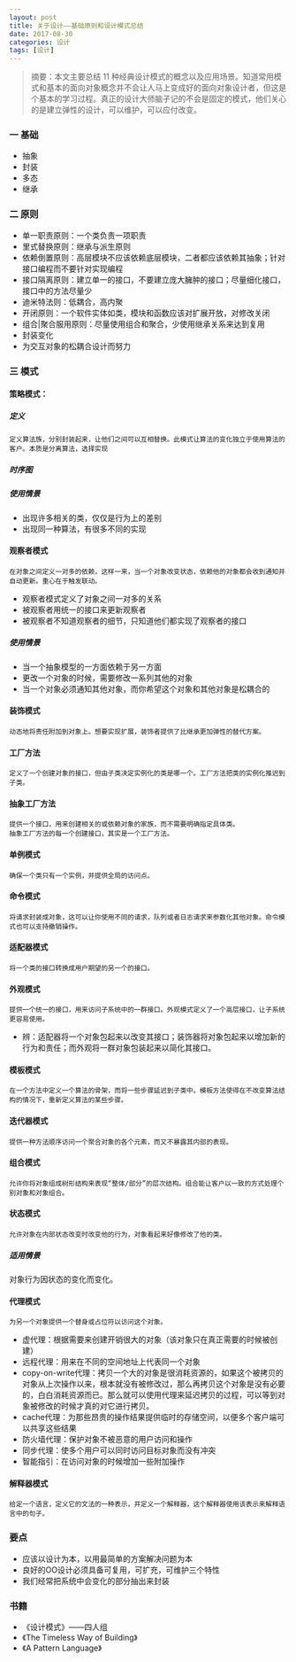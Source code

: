 ```yaml
---
layout: post
title: 关于设计——基础原则和设计模式总结
date: 2017-08-30
categories: 设计
tags: [设计]
---
```


> 摘要：本文主要总结 11 种经典设计模式的概念以及应用场景。知道常用模式和基本的面向对象概念并不会让人马上变成好的面向对象设计者，但这是个基本的学习过程。真正的设计大师脑子记的不会是固定的模式，他们关心的是建立弹性的设计，可以维护，可以应付改变。

### 一 基础

- 抽象
- 封装
- 多态
- 继承

### 二 原则

- 单一职责原则：一个类负责一项职责
- 里式替换原则：继承与派生原则
- 依赖倒置原则：高层模块不应该依赖底层模块，二者都应该依赖其抽象；针对接口编程而不要针对实现编程
- 接口隔离原则：建立单一的接口，不要建立庞大臃肿的接口；尽量细化接口，接口中的方法尽量少
- 迪米特法则：低耦合，高内聚
- 开闭原则：一个软件实体如类，模块和函数应该对扩展开放，对修改关闭
- 组合|聚合服用原则：尽量使用组合和聚合，少使用继承关系来达到复用
- 封装变化
- 为交互对象的松耦合设计而努力

### 三 模式

#### 策略模式：

##### 定义

    定义算法族，分别封装起来，让他们之间可以互相替换。此模式让算法的变化独立于使用算法的客户。本质是分离算法，选择实现
 
##### 时序图

##### 使用情景

- 出现许多相关的类，仅仅是行为上的差别
- 出现同一种算法，有很多不同的实现

#### 观察者模式

    在对象之间定义一对多的依赖，这样一来，当一个对象改变状态，依赖他的对象都会收到通知并自动更新。重心在于触发联动。

- 观察者模式定义了对象之间一对多的关系
- 被观察者用统一的接口来更新观察者
- 被观察者不知道观察者的细节，只知道他们都实现了观察者的接口

##### 使用情景

- 当一个抽象模型的一方面依赖于另一方面
- 更改一个对象的时候，需要修改一系列其他的对象
- 当一个对象必须通知其他对象，而你希望这个对象和其他对象是松耦合的

#### 装饰模式
    
    动态地将责任附加到对象上。想要实现扩展，装饰者提供了比继承更加弹性的替代方案。

#### 工厂方法
    
    定义了一个创建对象的接口，但由子类决定实例化的类是哪一个。工厂方法把类的实例化推迟到子类。
    
#### 抽象工厂方法

    提供一个接口，用来创建相关的或依赖对象的家族，而不需要明确指定具体类。
    抽象工厂方法的每一个创建接口，其实是一个工厂方法。
    
#### 单例模式

    确保一个类只有一个实例，并提供全局的访问点。

#### 命令模式  
    
    将请求封装成对象，这可以让你使用不同的请求，队列或者日志请求来参数化其他对象。命令模式也可以支持撤销操作。
    
#### 适配器模式

    将一个类的接口转换成用户期望的另一个的接口。
    
#### 外观模式

    提供一个统一的接口，用来访问子系统中的一群接口。外观模式定义了一个高层接口，让子系统更容易使用。
    
- 辨：适配器将一个对象包起来以改变其接口；装饰器将对象包起来以增加新的行为和责任；而外观将一群对象包装起来以简化其接口。 

#### 模板模式

    在一个方法中定义一个算法的骨架，而将一些步骤延迟到子类中。模板方法使得在不改变算法结构的情况下，重新定义算法的某些步骤。
    
#### 迭代器模式

    提供一种方法顺序访问一个聚合对象的各个元素，而又不暴露其内部的表现。

#### 组合模式

    允许你将对象组成树形结构来表现“整体/部分”的层次结构。组合能让客户以一致的方式处理个别对象和对象组合。
    
#### 状态模式

    允许对象在内部状态改变时改变他的行为，对象看起来好像修改了他的类。
    
##### 适用情景

对象行为因状态的变化而变化。

#### 代理模式

    为另一个对象提供一个替身或占位符以访问这个对象。

- 虚代理：根据需要来创建开销很大的对象（该对象只在真正需要的时候被创建）
- 远程代理：用来在不同的空间地址上代表同一个对象
- copy-on-write代理：拷贝一个大的对象是很消耗资源的，如果这个被拷贝的对象从上次操作以来，根本就没有被修改过，那么再拷贝这个对象是没有必要的，白白消耗资源而已。那么就可以使用代理来延迟拷贝的过程，可以等到对象被修改的时候才真的对它进行拷贝。
- cache代理：为那些昂贵的操作结果提供临时的存储空间，以便多个客户端可以共享这些结果
- 防火墙代理：保护对象不被恶意的用户访问和操作
- 同步代理：使多个用户可以同时访问目标对象而没有冲突
- 智能指引：在访问对象的时候增加一些附加操作

#### 解释器模式

    给定一个语言，定义它的文法的一种表示，并定义一个解释器，这个解释器使用该表示来解释语言中的句子。
    
### 要点

- 应该以设计为本，以用最简单的方案解决问题为本
- 良好的OO设计必须具备可复用，可扩充，可维护三个特性
- 我们经常把系统中会变化的部分抽出来封装

### 书籍

- 《设计模式》——四人组
- 《The Timeless Way of Building》
- 《A Pattern Language》